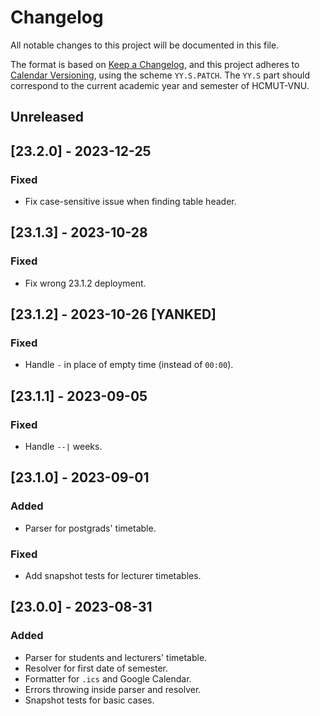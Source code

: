 # Changelog

All notable changes to this project will be documented in this file.

The format is based on [Keep a Changelog](https://keepachangelog.com/en/1.0.0/), and this project
adheres to [Calendar Versioning](https://calver.org/), using the scheme `YY.S.PATCH`. The `YY.S`
part should correspond to the current academic year and semester of HCMUT-VNU.

## Unreleased

## [23.2.0] - 2023-12-25

### Fixed

- Fix case-sensitive issue when finding table header.

## [23.1.3] - 2023-10-28

### Fixed

- Fix wrong 23.1.2 deployment.

## [23.1.2] - 2023-10-26 [YANKED]

### Fixed

- Handle `-` in place of empty time (instead of `00:00`).

## [23.1.1] - 2023-09-05

### Fixed

- Handle `--|` weeks.

## [23.1.0] - 2023-09-01

### Added

- Parser for postgrads' timetable.

### Fixed

- Add snapshot tests for lecturer timetables.

## [23.0.0] - 2023-08-31

### Added

- Parser for students and lecturers' timetable.
- Resolver for first date of semester.
- Formatter for `.ics` and Google Calendar.
- Errors throwing inside parser and resolver.
- Snapshot tests for basic cases.
